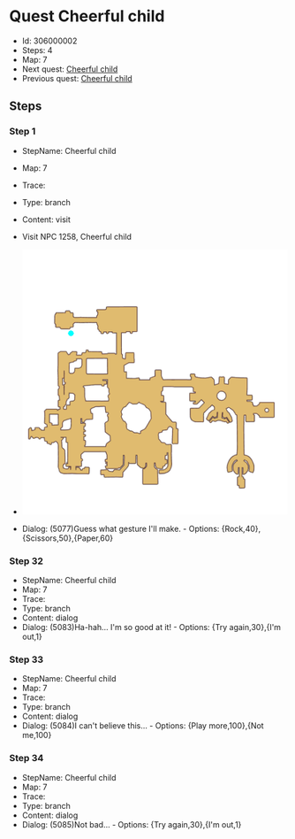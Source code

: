 # Quest Cheerful child

- Id: 306000002
- Steps: 4
- Map: 7
- Next quest: [Cheerful child](306000003.md)
- Previous quest: [Cheerful child](306000001.md)

## Steps

### Step 1
- StepName:  Cheerful child
- Map:  7
- Trace:  
- Type:  branch
- Content:  visit
- Visit NPC 1258, Cheerful child

- ![images/306000002_1.png](images/306000002_1.png)
- Dialog: (5077)Guess what gesture I'll make. - Options: {Rock,40},{Scissors,50},{Paper,60}


### Step 32
- StepName:  Cheerful child
- Map:  7
- Trace:  
- Type:  branch
- Content:  dialog
- Dialog: (5083)Ha-hah… I'm so good at it! - Options: {Try again,30},{I'm out,1}


### Step 33
- StepName:  Cheerful child
- Map:  7
- Trace:  
- Type:  branch
- Content:  dialog
- Dialog: (5084)I can't believe this…  - Options: {Play more,100},{Not me,100}


### Step 34
- StepName:  Cheerful child
- Map:  7
- Trace:  
- Type:  branch
- Content:  dialog
- Dialog: (5085)Not bad…  - Options: {Try again,30},{I'm out,1}


